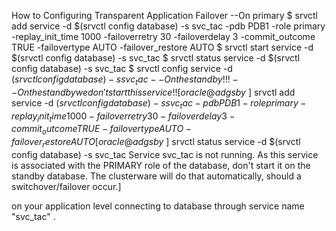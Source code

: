 How to Configuring Transparent Application Failover
--On primary 
$ srvctl add service -d $(srvctl config database) -s svc_tac -pdb PDB1 -role primary -replay_init_time 1000 -failoverretry 30 -failoverdelay 3 -commit_outcome TRUE -failovertype AUTO -failover_restore AUTO
$ srvctl start service -d $(srvctl config database) -s svc_tac
$ srvctl status service -d $(srvctl config database) -s svc_tac
$ srvctl config service -d $(srvctl config database) -s svc_tac
-- On the standby !!!
-- On the standby we don't start this service !!
[oracle@adgsby ~]$ srvctl add service -d $(srvctl config database) -s svc_tac -pdb PDB1 -role primary -replay_init_time 1000 -failoverretry 30 -failoverdelay 3 -commit_outcome TRUE -failovertype AUTO -failover_restore AUTO
[oracle@adgsby ~]$ srvctl status service -d $(srvctl config database) -s svc_tac
Service svc_tac is not running.
As this service is associated with the PRIMARY role of the database, don't start it on the standby database. The clusterware will do that automatically, should a switchover/failover occur.]

on your application level connecting to database through service name "svc_tac" .
